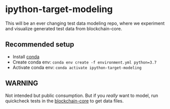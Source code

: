# ipython-target-modeling

This will be an ever changing test data modeling repo, where we experiment and visualize generated test data from blockchain-core.

## Recommended setup

- Install [conda](https://docs.conda.io/en/latest/miniconda.html)
- Create conda env: `conda env create -f environment.yml python=3.7`
- Activate conda env: `conda activate ipython-target-modeling`

## WARNING

Not intended but public consumption. But if you _really_ want to model, run quickcheck tests in the [blockchain-core](https://github.com/helium/blockchain-core) to get data files.
